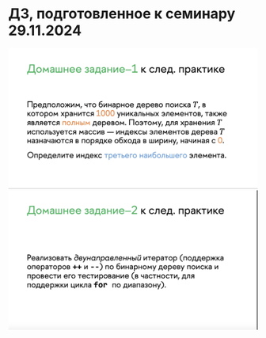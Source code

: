 <h1>ДЗ, подготовленное к семинару 29.11.2024</h1>
<p align="center">
  <img src="imgs/ADS-5_1.png">
  <img src="imgs/ADS-5_2.png">
</p>
